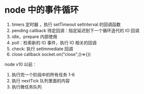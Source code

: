 # node 中的事件循环

1. timers 定时器 ，执行 setTimeout setInterval 的回调函数
2. pending callback 待定回调：指定延迟到下一个循环迭代的 IO 回调
3. idle，prepare 内部使用
4. poll：检索新的 IO 事件，执行 IO 相关的回调
5. check: 执行 setImmediate 回调
6. close callback socket.on("close",()=>{})

node v10 以前：

1. 执行完一个阶段中的所有任务 1-6
2. 执行 nextTick 队列里面的内容
3. 执行微任务队列
